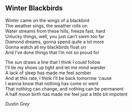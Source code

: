 ## Winter Blackbirds
Winter came on the wings of a blackbird  
The weather sings, the weather rolls on  
Water streams from these hills, freeze fast, hard  
Unlucky things, well, you just can’t swim too far  
Diamond dreams, gonna spend quite a lot more  
Gonna watch all my blackbirds float on  
And I’ve done things that I’m not so proud for  

The sun draws a line that I think I could follow  
I’ll tie my shoes up tight and let me mind wander  
A lack of sleep has made me feel somber  
And at this rate, I think I’ll be back tomorrow ‘cause  
I wanna know that nothing has come or went  
That nothing can change, and nothing can be permanent  
A half moon birth has made me feel just a little bit impotent  

*Dustin Grey*
